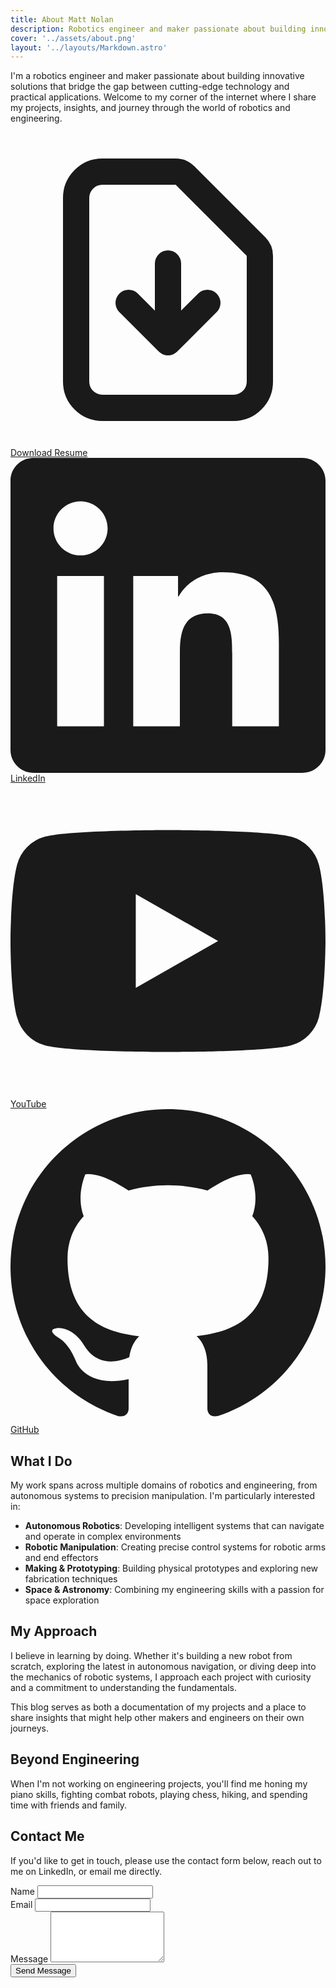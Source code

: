 ```yaml
---
title: About Matt Nolan
description: Robotics engineer and maker passionate about building innovative solutions
cover: '../assets/about.png'
layout: '../layouts/Markdown.astro'
---
```


I'm a robotics engineer and maker passionate about building innovative solutions that bridge the gap between cutting-edge technology and practical applications. Welcome to my corner of the internet where I share my projects, insights, and journey through the world of robotics and engineering.

<div class="not-prose my-10">
  <!-- Primary action -->
  <div class="mb-6">
    <a href="/MatthewNolan_Resume_2Page_2025.pdf" target="_blank" class="btn btn-primary btn-lg w-full sm:w-auto">
      <svg xmlns="http://www.w3.org/2000/svg" class="h-6 w-6 mr-2" fill="none" viewBox="0 0 24 24" stroke="currentColor">
        <path stroke-linecap="round" stroke-linejoin="round" stroke-width="2" d="M12 10v6m0 0l-3-3m3 3l3-3m2 8H7a2 2 0 01-2-2V5a2 2 0 012-2h5.586a1 1 0 01.707.293l5.414 5.414a1 1 0 01.293.707V19a2 2 0 01-2 2z" />
      </svg>
      Download Resume
    </a>
  </div>
  
  <!-- Social links -->
  <div class="flex flex-col sm:flex-row gap-3 justify-center sm:justify-start">
    <a href="https://www.linkedin.com/in/matthew-nolan-011/" target="_blank" rel="noopener noreferrer" class="btn btn-outline btn-md group transition-colors duration-300 hover:bg-[#0077B5] hover:border-[#0077B5] hover:text-white">
      <svg xmlns="http://www.w3.org/2000/svg" class="h-5 w-5 mr-2 transition-colors duration-300" fill="currentColor" viewBox="0 0 24 24">
        <path d="M20.447 20.452h-3.554v-5.569c0-1.328-.027-3.037-1.852-3.037-1.853 0-2.136 1.445-2.136 2.939v5.667H9.351V9h3.414v1.561h.046c.477-.9 1.637-1.85 3.37-1.85 3.601 0 4.267 2.37 4.267 5.455v6.286zM5.337 7.433c-1.144 0-2.063-.926-2.063-2.065 0-1.138.92-2.063 2.063-2.063 1.14 0 2.064.925 2.064 2.063 0 1.139-.925 2.065-2.064 2.065zm1.782 13.019H3.555V9h3.564v11.452zM22.225 0H1.771C.792 0 0 .774 0 1.729v20.542C0 23.227.792 24 1.771 24h20.451C23.2 24 24 23.227 24 22.271V1.729C24 .774 23.2 0 22.222 0h.003z"/>
      </svg>
      LinkedIn
    </a>
    <a href="https://youtube.com/@matt-nolan11" target="_blank" rel="noopener noreferrer" class="btn btn-outline btn-md group transition-colors duration-300 hover:bg-[#CC0000] hover:border-[#CC0000] hover:text-white">
      <svg xmlns="http://www.w3.org/2000/svg" class="h-5 w-5 mr-2 transition-colors duration-300" fill="currentColor" viewBox="0 0 24 24">
        <path d="M23.498 6.186a3.016 3.016 0 0 0-2.122-2.136C19.505 3.545 12 3.545 12 3.545s-7.505 0-9.377.505A3.017 3.017 0 0 0 .502 6.186C0 8.07 0 12 0 12s0 3.93.502 5.814a3.016 3.016 0 0 0 2.122 2.136c1.871.505 9.376.505 9.376.505s7.505 0 9.377-.505a3.015 3.015 0 0 0 2.122-2.136C24 15.93 24 12 24 12s0-3.93-.502-5.814zM9.545 15.568V8.432L15.818 12l-6.273 3.568z"/>
      </svg>
      YouTube
    </a>
    <a href="https://github.com/matt-nolan11" target="_blank" rel="noopener noreferrer" class="btn btn-outline btn-md group transition-colors duration-300 hover:bg-gray-800 hover:border-gray-800 hover:text-white">
      <svg xmlns="http://www.w3.org/2000/svg" class="h-5 w-5 mr-2 transition-colors duration-300" fill="currentColor" viewBox="0 0 24 24">
        <path d="M12 0c-6.626 0-12 5.373-12 12 0 5.302 3.438 9.8 8.207 11.387.599.111.793-.261.793-.577v-2.234c-3.338.726-4.033-1.416-4.033-1.416-.546-1.387-1.333-1.756-1.333-1.756-1.089-.745.083-.729.083-.729 1.205.084 1.839 1.237 1.839 1.237 1.07 1.834 2.807 1.304 3.492.997.107-.775.418-1.305.762-1.604-2.665-.305-5.467-1.334-5.467-5.931 0-1.311.469-2.381 1.236-3.221-.124-.303-.535-1.524.117-3.176 0 0 1.008-.322 3.301 1.23.957-.266 1.983-.399 3.003-.404 1.02.005 2.047.138 3.006.404 2.291-1.552 3.297-1.23 3.297-1.23.653 1.653.242 2.874.118 3.176.77.84 1.235 1.911 1.235 3.221 0 4.609-2.807 5.624-5.479 5.921.43.372.823 1.102.823 2.222v3.293c0 .319.192.694.801.576 4.765-1.589 8.199-6.086 8.199-11.386 0-6.627-5.373-12-12-12z"/>
      </svg>
      GitHub
    </a>
  </div>
</div>

## What I Do

My work spans across multiple domains of robotics and engineering, from autonomous systems to precision manipulation. I'm particularly interested in:

- **Autonomous Robotics**: Developing intelligent systems that can navigate and operate in complex environments
- **Robotic Manipulation**: Creating precise control systems for robotic arms and end effectors
- **Making & Prototyping**: Building physical prototypes and exploring new fabrication techniques
- **Space & Astronomy**: Combining my engineering skills with a passion for space exploration

## My Approach

I believe in learning by doing. Whether it's building a new robot from scratch, exploring the latest in autonomous navigation, or diving deep into the mechanics of robotic systems, I approach each project with curiosity and a commitment to understanding the fundamentals.

This blog serves as both a documentation of my projects and a place to share insights that might help other makers and engineers on their own journeys.

## Beyond Engineering

When I'm not working on engineering projects, you'll find me honing my piano skills, fighting combat robots, playing chess, hiking, and spending time with friends and family.

## Contact Me

If you'd like to get in touch, please use the contact form below, reach out to me on LinkedIn, or email me directly.

<div id="contact-form-root" class="mx-auto mt-8">
  <form
    id="contact-form"
    action="https://formspree.io/f/xjkrjkrp"
    method="POST"
    class="bg-base-200 rounded-2xl shadow-lg flex flex-col gap-6 p-6"
    autocomplete="off"
  >
    <div class="form-control w-full">
      <label for="name" class="label">
        <span class="label-text font-semibold">Name</span>
      </label>
      <input
        type="text"
        id="name"
        name="name"
        class="input input-bordered w-full"
        required
        autocomplete="name"
      />
    </div>
    <div class="form-control w-full">
      <label for="email" class="label">
        <span class="label-text font-semibold">Email</span>
      </label>
      <input
        type="email"
        id="email"
        name="email"
        class="input input-bordered w-full"
        required
        autocomplete="email"
      />
    </div>
    <div class="form-control w-full">
      <label for="message" class="label">
        <span class="label-text font-semibold">Message</span>
      </label>
      <textarea
        id="message"
        name="message"
        class="textarea textarea-bordered w-full"
        rows="5"
        required
      ></textarea>
    </div>
    <button type="submit" class="btn btn-primary w-full mt-2">Send Message</button>
    <div id="form-status" class="text-success text-center mt-2 hidden"></div>
  </form>
</div>

<script>
// Accessible AJAX Formspree handler for in-page confirmation
if (typeof window !== 'undefined') {
  document.addEventListener('DOMContentLoaded', function () {
    const form = document.getElementById('contact-form');
    const status = document.getElementById('form-status');
    if (form && status) {
      form.addEventListener('submit', async function (e) {
        e.preventDefault();
        status.classList.add('hidden');
        const data = new FormData(form);
        try {
          const res = await fetch(form.action, {
            method: 'POST',
            body: data,
            headers: { 'Accept': 'application/json' },
          });
          if (res.ok) {
            form.reset();
            status.textContent = 'Thank you! Your message has been sent.';
            status.classList.remove('hidden');
            status.classList.add('text-success');
          } else {
            status.textContent = 'Sorry, there was a problem. Please try again later.';
            status.classList.remove('hidden');
            status.classList.add('text-error');
          }
        } catch {
          status.textContent = 'Sorry, there was a problem. Please try again later.';
          status.classList.remove('hidden');
          status.classList.add('text-error');
        }
      });
    }
  });
}
</script>

<!--
  To activate this form:
  1. Go to https://formspree.io/ and create a free account.
  2. Create a new form and copy your unique endpoint (replace 'your-form-id' above).
  3. Optionally, set up email notifications and spam protection in your Formspree dashboard.
-->
